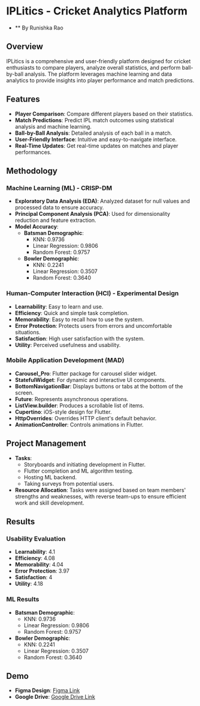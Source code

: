 # IPLitics - Cricket Analytics Platform
- ** By Runishka Rao

## Overview
IPLitics is a comprehensive and user-friendly platform designed for cricket enthusiasts to compare players, analyze overall statistics, and perform ball-by-ball analysis. The platform leverages machine learning and data analytics to provide insights into player performance and match predictions.

## Features
- **Player Comparison**: Compare different players based on their statistics.
- **Match Predictions**: Predict IPL match outcomes using statistical analysis and machine learning.
- **Ball-by-Ball Analysis**: Detailed analysis of each ball in a match.
- **User-Friendly Interface**: Intuitive and easy-to-navigate interface.
- **Real-Time Updates**: Get real-time updates on matches and player performances.

## Methodology
### Machine Learning (ML) - CRISP-DM
- **Exploratory Data Analysis (EDA)**: Analyzed dataset for null values and processed data to ensure accuracy.
- **Principal Component Analysis (PCA)**: Used for dimensionality reduction and feature extraction.
- **Model Accuracy**:
  - **Batsman Demographic**:
    - KNN: 0.9736
    - Linear Regression: 0.9806
    - Random Forest: 0.9757
  - **Bowler Demographic**:
    - KNN: 0.2241
    - Linear Regression: 0.3507
    - Random Forest: 0.3640

### Human-Computer Interaction (HCI) - Experimental Design
- **Learnability**: Easy to learn and use.
- **Efficiency**: Quick and simple task completion.
- **Memorability**: Easy to recall how to use the system.
- **Error Protection**: Protects users from errors and uncomfortable situations.
- **Satisfaction**: High user satisfaction with the system.
- **Utility**: Perceived usefulness and usability.

### Mobile Application Development (MAD)
- **Carousel_Pro**: Flutter package for carousel slider widget.
- **StatefulWidget**: For dynamic and interactive UI components.
- **BottomNavigationBar**: Displays buttons or tabs at the bottom of the screen.
- **Future**: Represents asynchronous operations.
- **ListView.builder**: Produces a scrollable list of items.
- **Cupertino**: iOS-style design for Flutter.
- **HttpOverrides**: Overrides HTTP client's default behavior.
- **AnimationController**: Controls animations in Flutter.

## Project Management
- **Tasks**:
  - Storyboards and initiating development in Flutter.
  - Flutter completion and ML algorithm testing.
  - Hosting ML backend.
  - Taking surveys from potential users.
- **Resource Allocation**: Tasks were assigned based on team members' strengths and weaknesses, with reverse team-ups to ensure efficient work and skill development.

## Results
### Usability Evaluation
- **Learnability**: 4.1
- **Efficiency**: 4.08
- **Memorability**: 4.04
- **Error Protection**: 3.97
- **Satisfaction**: 4
- **Utility**: 4.18

### ML Results
- **Batsman Demographic**:
  - KNN: 0.9736
  - Linear Regression: 0.9806
  - Random Forest: 0.9757
- **Bowler Demographic**:
  - KNN: 0.2241
  - Linear Regression: 0.3507
  - Random Forest: 0.3640

## Demo
- **Figma Design**: [Figma Link](https://www.figma.com/file/17ZD23vDFKLr8LQlC7yKwO/Project-2)
- **Google Drive**: [Google Drive Link](https://drive.google.com/drive/folders/1SyK6wx4bjpWkWd7kv02AUi3YTxTJhOj?usp=sharing)
